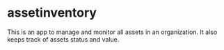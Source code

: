 # assetinventory
This is an app to manage and monitor all assets in an organization. It also keeps track of assets status and value.
